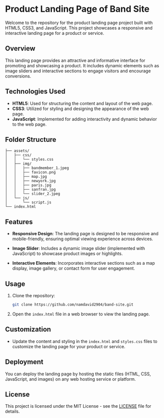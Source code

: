 # Product Landing Page of Band Site

Welcome to the repository for the product landing page project built with HTML5, CSS3, and JavaScript. This project showcases a responsive and interactive landing page for a product or service.

## Overview

This landing page provides an attractive and informative interface for promoting and showcasing a product. It includes dynamic elements such as image sliders and interactive sections to engage visitors and encourage conversions.

## Technologies Used

- **HTML5**: Used for structuring the content and layout of the web page.
- **CSS3**: Utilized for styling and designing the appearance of the web page.
- **JavaScript**: Implemented for adding interactivity and dynamic behavior to the web page.

## Folder Structure

```
├── assets/
│   ├── css/
│   │   └── styles.css
│   ├── img/
│   │   ├── bandmember_1.jpeg
│   │   ├── favicon.png
│   │   ├── map.jpg
│   │   ├── newyork.jpg
│   │   ├── paris.jpg
│   │   ├── sanfran.jpg
│   │   └── slider_2.jpeg
│   └── js/
│       └── script.js
└── index.html
```

## Features

- **Responsive Design**: The landing page is designed to be responsive and mobile-friendly, ensuring optimal viewing experience across devices.
  
- **Image Slider**: Includes a dynamic image slider (implemented with JavaScript) to showcase product images or highlights.

- **Interactive Elements**: Incorporates interactive sections such as a map display, image gallery, or contact form for user engagement.

## Usage

1. Clone the repository:

   ```bash
   git clone https://github.com/namdavid2904/band-site.git
   ```

2. Open the `index.html` file in a web browser to view the landing page.

## Customization

- Update the content and styling in the `index.html` and `styles.css` files to customize the landing page for your product or service.

## Deployment

You can deploy the landing page by hosting the static files (HTML, CSS, JavaScript, and images) on any web hosting service or platform.

## License

This project is licensed under the MIT License - see the [LICENSE](LICENSE) file for details.
